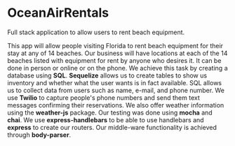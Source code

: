 # OceanAirRentals
Full stack application to allow users to rent beach equipment.

This app will allow people visiting Florida to rent beach equipment for their stay at any of 14 beaches.
Our business will have locations at each of the 14 beaches listed with equipment for rent by anyone who desires it. It can be done in person or online or on the phone. 
We achieve this task by creating a database using **SQL**. **Sequelize** allows us to create tables to show us inventory and whether what the user wants is in fact available. SQL allows us to collect data from users such as name, e-mail, and phone number.
We use **Twilio** to capture people's phone numbers and send them text messages confirming their reservations.
We also offer weather information using the **weather-js** package.
Our testing was done using **mocha** and **chai**.
We use **express-handlebars** to be able to use handlebars and **express** to create our routers.
Our middle-ware functionality is achieved through **body-parser**.
